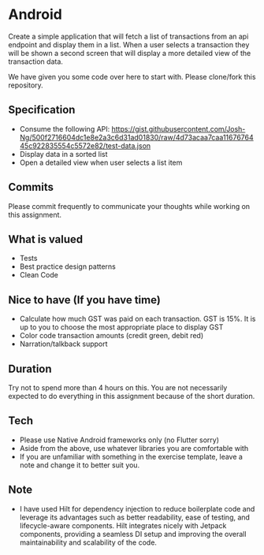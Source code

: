 
# Android
Create a simple application that will fetch a list of transactions from an api endpoint and display them in a list.  When a user selects a transaction they will be shown a second screen that will display a more detailed view of the transaction data. 

We have given you some code over here to start with. Please clone/fork this repository. 

## Specification
- Consume the following API: https://gist.githubusercontent.com/Josh-Ng/500f2716604dc1e8e2a3c6d31ad01830/raw/4d73acaa7caa1167676445c922835554c5572e82/test-data.json  
- Display data in a sorted list 
- Open a detailed view when user selects a list item 

## Commits
Please commit frequently to communicate your thoughts while working on this assignment.

## What is valued
- Tests 
- Best practice design patterns 
- Clean Code 

## Nice to have (If you have time)
- Calculate how much GST was paid on each transaction.  GST is 15%.  It is up to you to choose the most appropriate place to display GST 
- Color code transaction amounts (credit green, debit red)
- Narration/talkback support 

## Duration 
Try not to spend more than 4 hours on this. You are not necessarily expected to do everything in this assignment because of the short duration. 

## Tech
- Please use Native Android frameworks only (no Flutter sorry) 
- Aside from the above, use whatever libraries you are comfortable with
- If you are unfamiliar with something in the exercise template, leave a note and change it to better suit you.

## Note
- I have used Hilt for dependency injection to reduce boilerplate code and leverage its advantages such as better readability, ease of testing, and lifecycle-aware components. Hilt integrates nicely with Jetpack components, providing a seamless DI setup and improving the overall maintainability and scalability of the code.

